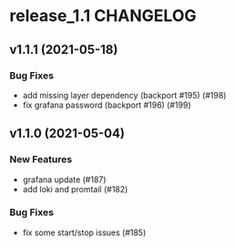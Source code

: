 # release_1.1 CHANGELOG

## v1.1.1 (2021-05-18)

### Bug Fixes

- add missing layer dependency (backport #195) (#198)
- fix grafana password (backport #196) (#199)

## v1.1.0 (2021-05-04)

### New Features

- grafana update (#187)
- add loki and promtail (#182)

### Bug Fixes

- fix some start/stop issues (#185)


